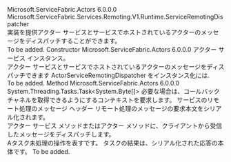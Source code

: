 <Type Name="ActorServiceRemotingDispatcher" FullName="Microsoft.ServiceFabric.Actors.Remoting.V1.Runtime.ActorServiceRemotingDispatcher">
  <TypeSignature Language="C#" Value="public class ActorServiceRemotingDispatcher : Microsoft.ServiceFabric.Services.Remoting.V1.Runtime.ServiceRemotingDispatcher" />
  <TypeSignature Language="ILAsm" Value=".class public auto ansi beforefieldinit ActorServiceRemotingDispatcher extends Microsoft.ServiceFabric.Services.Remoting.V1.Runtime.ServiceRemotingDispatcher" />
  <TypeSignature Language="DocId" Value="T:Microsoft.ServiceFabric.Actors.Remoting.V1.Runtime.ActorServiceRemotingDispatcher" />
  <TypeSignature Language="VB.NET" Value="Public Class ActorServiceRemotingDispatcher&#xA;Inherits ServiceRemotingDispatcher" />
  <TypeSignature Language="F#" Value="type ActorServiceRemotingDispatcher = class&#xA;    inherit ServiceRemotingDispatcher" />
  <AssemblyInfo>
    <AssemblyName>Microsoft.ServiceFabric.Actors</AssemblyName>
    <AssemblyVersion>6.0.0.0</AssemblyVersion>
  </AssemblyInfo>
  <Base>
    <BaseTypeName>Microsoft.ServiceFabric.Services.Remoting.V1.Runtime.ServiceRemotingDispatcher</BaseTypeName>
  </Base>
  <Interfaces />
  <Docs>
    <summary>
            実装を提供<see cref="T:Microsoft.ServiceFabric.Services.Remoting.V1.Runtime.IServiceRemotingMessageHandler" />アクター サービスとサービスでホストされているアクターのメッセージをディスパッチすることができます。
            </summary>
    <remarks>To be added.</remarks>
  </Docs>
  <Members>
    <Member MemberName=".ctor">
      <MemberSignature Language="C#" Value="public ActorServiceRemotingDispatcher (Microsoft.ServiceFabric.Actors.Runtime.ActorService actorService);" />
      <MemberSignature Language="ILAsm" Value=".method public hidebysig specialname rtspecialname instance void .ctor(class Microsoft.ServiceFabric.Actors.Runtime.ActorService actorService) cil managed" />
      <MemberSignature Language="DocId" Value="M:Microsoft.ServiceFabric.Actors.Remoting.V1.Runtime.ActorServiceRemotingDispatcher.#ctor(Microsoft.ServiceFabric.Actors.Runtime.ActorService)" />
      <MemberSignature Language="F#" Value="new Microsoft.ServiceFabric.Actors.Remoting.V1.Runtime.ActorServiceRemotingDispatcher : Microsoft.ServiceFabric.Actors.Runtime.ActorService -&gt; Microsoft.ServiceFabric.Actors.Remoting.V1.Runtime.ActorServiceRemotingDispatcher" Usage="new Microsoft.ServiceFabric.Actors.Remoting.V1.Runtime.ActorServiceRemotingDispatcher actorService" />
      <MemberType>Constructor</MemberType>
      <AssemblyInfo>
        <AssemblyName>Microsoft.ServiceFabric.Actors</AssemblyName>
        <AssemblyVersion>6.0.0.0</AssemblyVersion>
      </AssemblyInfo>
      <Parameters>
        <Parameter Name="actorService" Type="Microsoft.ServiceFabric.Actors.Runtime.ActorService" />
      </Parameters>
      <Docs>
        <param name="actorService">アクター サービス インスタンス。</param>
        <summary>
            アクター サービスとサービスでホストされているアクターのメッセージをディスパッチできます ActorServiceRemotingDispatcher をインスタンス化には.
            </summary>
        <remarks>To be added.</remarks>
      </Docs>
    </Member>
    <Member MemberName="RequestResponseAsync">
      <MemberSignature Language="C#" Value="public override System.Threading.Tasks.Task&lt;byte[]&gt; RequestResponseAsync (Microsoft.ServiceFabric.Services.Remoting.V1.Runtime.IServiceRemotingRequestContext requestContext, Microsoft.ServiceFabric.Services.Remoting.V1.ServiceRemotingMessageHeaders messageHeaders, byte[] requestBodyBytes);" />
      <MemberSignature Language="ILAsm" Value=".method public hidebysig virtual instance class System.Threading.Tasks.Task`1&lt;unsigned int8[]&gt; RequestResponseAsync(class Microsoft.ServiceFabric.Services.Remoting.V1.Runtime.IServiceRemotingRequestContext requestContext, class Microsoft.ServiceFabric.Services.Remoting.V1.ServiceRemotingMessageHeaders messageHeaders, unsigned int8[] requestBodyBytes) cil managed" />
      <MemberSignature Language="DocId" Value="M:Microsoft.ServiceFabric.Actors.Remoting.V1.Runtime.ActorServiceRemotingDispatcher.RequestResponseAsync(Microsoft.ServiceFabric.Services.Remoting.V1.Runtime.IServiceRemotingRequestContext,Microsoft.ServiceFabric.Services.Remoting.V1.ServiceRemotingMessageHeaders,System.Byte[])" />
      <MemberSignature Language="VB.NET" Value="Public Overrides Function RequestResponseAsync (requestContext As IServiceRemotingRequestContext, messageHeaders As ServiceRemotingMessageHeaders, requestBodyBytes As Byte()) As Task(Of Byte())" />
      <MemberSignature Language="F#" Value="override this.RequestResponseAsync : Microsoft.ServiceFabric.Services.Remoting.V1.Runtime.IServiceRemotingRequestContext * Microsoft.ServiceFabric.Services.Remoting.V1.ServiceRemotingMessageHeaders * byte[] -&gt; System.Threading.Tasks.Task&lt;byte[]&gt;" Usage="actorServiceRemotingDispatcher.RequestResponseAsync (requestContext, messageHeaders, requestBodyBytes)" />
      <MemberType>Method</MemberType>
      <AssemblyInfo>
        <AssemblyName>Microsoft.ServiceFabric.Actors</AssemblyName>
        <AssemblyVersion>6.0.0.0</AssemblyVersion>
      </AssemblyInfo>
      <ReturnValue>
        <ReturnType>System.Threading.Tasks.Task&lt;System.Byte[]&gt;</ReturnType>
      </ReturnValue>
      <Parameters>
        <Parameter Name="requestContext" Type="Microsoft.ServiceFabric.Services.Remoting.V1.Runtime.IServiceRemotingRequestContext" />
        <Parameter Name="messageHeaders" Type="Microsoft.ServiceFabric.Services.Remoting.V1.ServiceRemotingMessageHeaders" />
        <Parameter Name="requestBodyBytes" Type="System.Byte[]" />
      </Parameters>
      <Docs>
        <param name="requestContext">必要な場合は、コールバック チャネルを取得できるようにするコンテキストを要求します。</param>
        <param name="messageHeaders">サービスのリモート処理のメッセージ ヘッダー</param>
        <param name="requestBodyBytes">リモート処理のメッセージの要求本文をシリアル化されます。</param>
        <summary>
            アクター サービス メソッドまたはアクター メソッドに、クライアントから受信したメッセージをディスパッチします。
            </summary>
        <returns>
            A<see cref="T:System.Threading.Tasks.Task">タスク</see>未処理の操作を表すです。 タスクの結果は、シリアル化された応答の本体です。
            </returns>
        <remarks>To be added.</remarks>
      </Docs>
    </Member>
  </Members>
</Type>